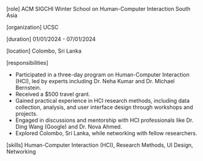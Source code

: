 [role]
ACM SIGCHI Winter School on Human-Computer Interaction South Asia

[organization]
UCSC

[duration]
01/01/2024 - 07/01/2024

[location]
Colombo, Sri Lanka

[responsibilities]

- Participated in a three-day program on Human-Computer Interaction (HCI), led by experts including Dr. Neha Kumar and Dr. Michael Bernstein.
- Received a $500 travel grant.
- Gained practical experience in HCI research methods, including data collection, analysis, and user interface design through workshops and projects.
- Engaged in discussions and mentorship with HCI professionals like Dr. Ding Wang (Google) and Dr. Nova Ahmed.
- Explored Colombo, Sri Lanka, while networking with fellow researchers.

[skills]
Human-Computer Interaction (HCI), Research Methods, UI Design, Networking

